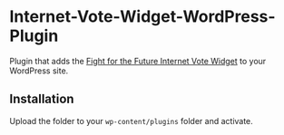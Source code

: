 # Internet-Vote-Widget-WordPress-Plugin
Plugin that adds the [Fight for the Future Internet Vote Widget](https://github.com/fightforthefuture/internet-vote-widget) to your WordPress site.

Installation
------------

Upload the folder to your `wp-content/plugins` folder and activate.
